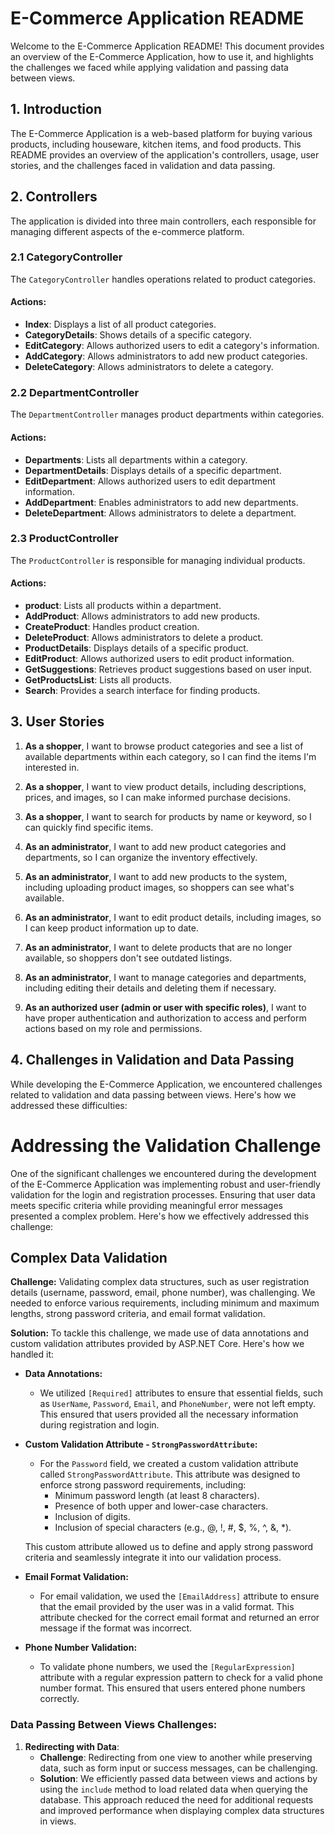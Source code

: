 # E-Commerce Application README

Welcome to the E-Commerce Application README! This document provides an overview of the E-Commerce Application, how to use it, and highlights the challenges we faced while applying validation and passing data between views.


## 1. Introduction

The E-Commerce Application is a web-based platform for buying various products, including houseware, kitchen items, and food products. This README provides an overview of the application's controllers, usage, user stories, and the challenges faced in validation and data passing.

## 2. Controllers 

The application is divided into three main controllers, each responsible for managing different aspects of the e-commerce platform.

### 2.1 CategoryController 

The `CategoryController` handles operations related to product categories.

#### Actions:

- **Index**: Displays a list of all product categories.
- **CategoryDetails**: Shows details of a specific category.
- **EditCategory**: Allows authorized users to edit a category's information.
- **AddCategory**: Allows administrators to add new product categories.
- **DeleteCategory**: Allows administrators to delete a category.

### 2.2 DepartmentController 

The `DepartmentController` manages product departments within categories.

#### Actions:

- **Departments**: Lists all departments within a category.
- **DepartmentDetails**: Displays details of a specific department.
- **EditDepartment**: Allows authorized users to edit department information.
- **AddDepartment**: Enables administrators to add new departments.
- **DeleteDepartment**: Allows administrators to delete a department.

### 2.3 ProductController 
The `ProductController` is responsible for managing individual products.

#### Actions:

- **product**: Lists all products within a department.
- **AddProduct**: Allows administrators to add new products.
- **CreateProduct**: Handles product creation.
- **DeleteProduct**: Allows administrators to delete a product.
- **ProductDetails**: Displays details of a specific product.
- **EditProduct**: Allows authorized users to edit product information.
- **GetSuggestions**: Retrieves product suggestions based on user input.
- **GetProductsList**: Lists all products.
- **Search**: Provides a search interface for finding products.

## 3. User Stories 


1. **As a shopper**, I want to browse product categories and see a list of available departments within each category, so I can find the items I'm interested in.

2. **As a shopper**, I want to view product details, including descriptions, prices, and images, so I can make informed purchase decisions.

3. **As a shopper**, I want to search for products by name or keyword, so I can quickly find specific items.

4. **As an administrator**, I want to add new product categories and departments, so I can organize the inventory effectively.

5. **As an administrator**, I want to add new products to the system, including uploading product images, so shoppers can see what's available.

6. **As an administrator**, I want to edit product details, including images, so I can keep product information up to date.

7. **As an administrator**, I want to delete products that are no longer available, so shoppers don't see outdated listings.

8. **As an administrator**, I want to manage categories and departments, including editing their details and deleting them if necessary.

9. **As an authorized user (admin or user with specific roles)**, I want to have proper authentication and authorization to access and perform actions based on my role and permissions.

## 4. Challenges in Validation and Data Passing <a name="challenges"></a>

While developing the E-Commerce Application, we encountered challenges related to validation and data passing between views. Here's how we addressed these difficulties:

# Addressing the Validation Challenge

One of the significant challenges we encountered during the development of the E-Commerce Application was implementing robust and user-friendly validation for the login and registration processes. Ensuring that user data meets specific criteria while providing meaningful error messages presented a complex problem. Here's how we effectively addressed this challenge:

## Complex Data Validation

**Challenge:**
Validating complex data structures, such as user registration details (username, password, email, phone number), was challenging. We needed to enforce various requirements, including minimum and maximum lengths, strong password criteria, and email format validation.

**Solution:**
To tackle this challenge, we made use of data annotations and custom validation attributes provided by ASP.NET Core. Here's how we handled it:

- **Data Annotations:**
  - We utilized `[Required]` attributes to ensure that essential fields, such as `UserName`, `Password`, `Email`, and `PhoneNumber`, were not left empty. This ensured that users provided all the necessary information during registration and login.

- **Custom Validation Attribute - `StrongPasswordAttribute`:**
  - For the `Password` field, we created a custom validation attribute called `StrongPasswordAttribute`. This attribute was designed to enforce strong password requirements, including:
     - Minimum password length (at least 8 characters).
     - Presence of both upper and lower-case characters.
     - Inclusion of digits.
     - Inclusion of special characters (e.g., @, !, #, $, %, ^, &, *).

  This custom attribute allowed us to define and apply strong password criteria and seamlessly integrate it into our validation process.

- **Email Format Validation:**
  - For email validation, we used the `[EmailAddress]` attribute to ensure that the email provided by the user was in a valid format. This attribute checked for the correct email format and returned an error message if the format was incorrect.

- **Phone Number Validation:**
  - To validate phone numbers, we used the `[RegularExpression]` attribute with a regular expression pattern to check for a valid phone number format. This ensured that users entered phone numbers correctly.


### Data Passing Between Views Challenges:

1. **Redirecting with Data**:
   - **Challenge**: Redirecting from one view to another while preserving data, such as form input or success messages, can be challenging.
   - **Solution**: We efficiently passed data between views and actions by using the `include` method to load related data when querying the database. This approach reduced the need for additional requests and improved performance when displaying complex data structures in views.



